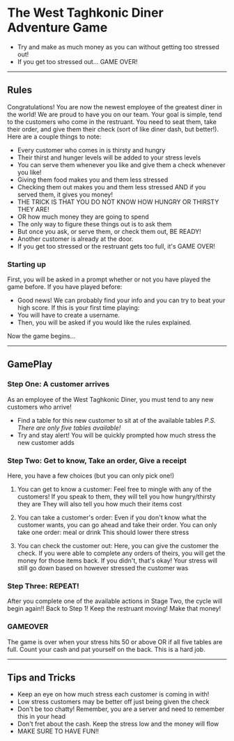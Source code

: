 # The West Taghkonic Diner Adventure Game

- Try and make as much money as you can without getting too stressed out!
- If you get too stressed out... GAME OVER!
*********************

## Rules

Congratulations! You are now the newest employee of the greatest diner in the world! We are proud to have you on our team.
Your goal is simple, tend to the customers who come in the restruant.
You need to seat them, take their order, and give them their check (sort of like diner dash, but better!).
Here are a couple things to note:

- Every customer who comes in is thirsty and hungry
- Their thirst and hunger levels will be added to your stress levels
- You can serve them whenever you like and give them a check whenever you like!
- Giving them food makes you and them less stressed
- Checking them out makes you and them less stressed AND if you served them, it gives you money!
- THE TRICK IS THAT YOU DO NOT KNOW HOW HUNGRY OR THIRSTY THEY ARE!
- OR how much money they are going to spend
- The only way to figure these things out is to ask them
- But once you ask, or serve them, or check them out, BE READY!
- Another customer is already at the door.
- If you get too stressed or the restruant gets too full, it's GAME OVER!

### Starting up

First, you will be asked in a prompt whether or not you have played the game before.
If you have played before:
- Good news! We can probably find your info and you can try to beat your high score.
If this is your first time playing:
- You will have to create a username.
- Then, you will be asked if you would like the rules explained.

Now the game begins...
*********************

## GamePlay

### Step One: A customer arrives

As an employee of the West Taghkonic Diner, you must tend to any new customers who arrive!
- Find a table for this new customer to sit at of the available tables
    *P.S. There are only five tables available!*
- Try and stay alert! You will be quickly prompted how much stress the new customer adds


### Step Two: Get to know, Take an order, Give a receipt

Here, you have a few choices (but you can only pick one!)

1. You can get to know a customer:
    Feel free to mingle with any of the customers!
    If you speak to them, they will tell you how hungry/thirsty they are
    They will also tell you how much their items cost

2. You can take a customer's order:
    Even if you don't know what the customer wants, you can go ahead and take their order.
    You can only take one order: meal or drink
    This should lower there stress

3. You can check the customer out:
    Here, you can give the customer the check.
    If you were able to complete any orders of theirs, you will get the money for those items back.
    If you didn't, that's okay!
    Your stress will still go down based on however stressed the customer was

### Step Three: REPEAT!

After you complete one of the available actions in Stage Two, the cycle will begin again!!
Back to Step 1! Keep the restruant moving! Make that money!

### GAMEOVER

The game is over when your stress hits 50 or above OR if all five tables are full.
Count your cash and pat yourself on the back. This is a hard job.
*********************

## Tips and Tricks

- Keep an eye on how much stress each customer is coming in with!
- Low stress customers may be better off just being given the check
- Don't be too chatty! Remember, you are a server and need to remember this in your head
- Don't fret about the cash. Keep the stress low and the money will flow
- MAKE SURE TO HAVE FUN!!